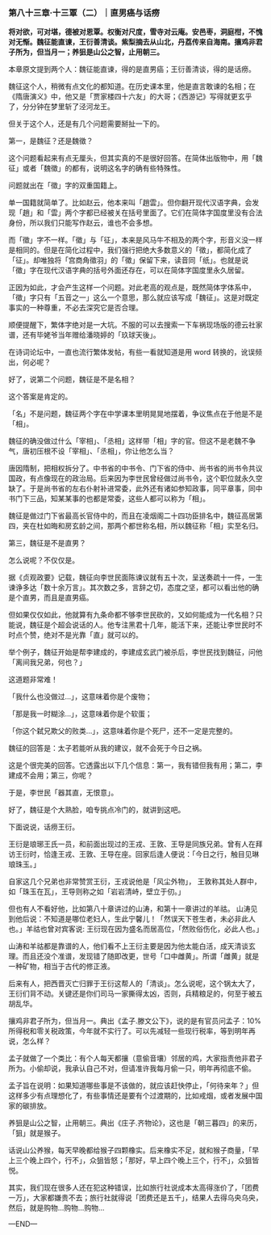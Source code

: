 ### 第八十三章·十三覃（二）｜直男癌与话痨

**将对欲，可对堪，德被对恩覃。权衡对尺度，雪寺对云庵。安邑枣，洞庭柑，不愧对无惭。魏征能直谏，王衍善清谈。紫梨摘去从山北，丹荔传来自海南。攘鸡非君子所为，但当月一；养狙是山公之智，止用朝三。**

本章原文提到两个人：魏征能直谏，得的是直男癌；王衍善清谈，得的是话痨。

魏征这个人，稍微有点文化的都知道。在历史课本里，他是直言敢谏的名相；在《隋唐演义》中，他又是「贾家楼四十六友」的大哥；《西游记》写得就更玄乎了，分分钟在梦里斩了泾河龙王。

但关于这个人，还是有几个问题需要掰扯一下的。

第一，是魏征？还是魏徵？

这个问题看起来有点无厘头，但其实真的不是很好回答。在简体出版物中，用「魏征」或者「魏徵」的都有，说明这名字的确有些特殊性。

问题就出在「徵」字的双重国籍上。

单一国籍就简单了。比如赵云，他本来叫「趙雲」。但你翻开现代汉语字典，会发现「趙」和「雲」两个字都已经被关在括号里面了。它们在简体字国度里没有合法身份，所以我们只能写作赵云，谁也不会多想。

而「徵」字不一样。「徵」与「征」，本来是风马牛不相及的两个字，形音义没一样是相同的。但是在简化过程中，我们强行把绝大多数意义的「徵」，都简化成了「征」。却唯独将「宫商角徵羽」的「徵」保留下来，读音同「纸」。也就是说「徵」字在现代汉语字典的括号外面还存在，可以在简体字国度里永久居留。

正因为如此，才会产生这样一个问题。对此老高的观点是，既然简体字体系中，「徵」字只有「五音之一」这么一个意思，那么就应该写成「魏征」。这是对既定事实的一种尊重，不必去深究它是否合理。

顺便提醒下，繁体字绝对是一大坑。不服的可以去搜索一下车祸现场版的德云社家谱，还有毕姥爷当年赠给潘晓婷的「玖球天後」。

在诗词论坛中，一直也流行繁体发帖，有些一看就知道是用 word 转换的，讹误频出，何必呢？

好了，说第二个问题，魏征是不是名相？

这个答案是肯定的。

「名」不是问题，魏征两个字在中学课本里明晃晃地摆着，争议焦点在于他是不是「相」。

魏征的确没做过什么「宰相」、「丞相」这样带「相」字的官。但这不是老魏不争气，唐初压根不设「宰相」、「丞相」，你让他怎么当？

唐因隋制，把相权拆分了。中书省的中书令、门下省的侍中、尚书省的尚书令共议国政，有点像现在的政治局。后来因为李世民曾经做过尚书令，这个职位就永久空缺了。于是尚书省的左右仆射补进常委，此外还有诸如参知政事，同平章事，同中书门下三品，知某某事的也都是常委，这些人都可以称为「相」。

魏征是做过门下省最高长官侍中的，而且在凌烟阁二十四功臣排名中，魏征高居第四，夹在杜如晦和房玄龄之间，那两个都世称名相，所以魏征称「相」实至名归。

第三，魏征是不是直男？

怎么说呢？不仅仅是。

据《贞观政要》记载，魏征向李世民面陈谏议就有五十次，呈送奏疏十一件，一生谏诤多达「数十余万言」。其次数之多，言辞之切，态度之坚，都可以看出他的确是个直男，而且是直男癌。

但如果仅仅如此，他就算有九条命都不够李世民砍的，又如何能成为一代名相？只能说，魏征是个超会说话的人。他专注黑君十几年，能活下来，还能让李世民时不时点个赞，绝对不是光靠「直」就可以的。

举个例子，魏征开始是帮李建成的，李建成玄武门被杀后，李世民找到魏征，问他「离间我兄弟，何也？」

这道题非常难！

「我什么也没做过…」，这意味着你是个废物；

「那是我一时糊涂…」，这意味着你是个软蛋；

「你这个弑兄欺父的败类…」，这意味着你是个死尸，还不一定是完整的。

魏征的回答是：太子若能听从我的建议，就不会死于今日之祸。

这是个很完美的回答。它透露出以下几个信息：第一，我有错但我有用；第二，李建成不会用；第三，你呢？

于是，李世民「器其直，无恨意」。

好了，魏征是个大熟脸，咱专挑点冷门的，就讲到这吧。

下面说说，话痨王衍。

王衍是琅琊王氏一员，和前面出现过的王戎、王敦、王导是同族兄弟。曾有人在拜访王衍时，恰逢王戎、王敦、王导在座。回家后逢人便说：「今日之行，触目见琳琅珠玉。」

自家这几个兄弟也非常赞赏王衍，王戎说他是「风尘外物」， 王敦称其处人群中，如「珠玉在瓦」，王导则称之如「岩岩清峙，壁立于仞。」

但也有人不看好他，比如第八十章讲过的山涛，和第十一章讲过的羊祜。
山涛见到他后说：不知道是哪位老妇人，生此宁馨儿！「然误天下苍生者，未必非此人也。」羊祜也曾对宾客说: 王衍现在因为盛名而居高位，「然败俗伤化，必此人也。」

山涛和羊祜都是靠谱的人，他们看不上王衍主要是因为他太能白活，成天清谈玄理。而且还没个准谱，发现错了随即改更，世号「口中雌黄」。所谓「雌黄」就是一种矿物，相当于古代的修正液。

后来有人，把西晋灭亡归罪于王衍这帮人的「清谈」。怎么说呢，这个锅太大了，王衍们背不动。关键还是你们司马一家撕得太凶，否则，兵精粮足的，何至于被五胡乱华。

攘鸡非君子所为，但当月一。典出《孟子.滕文公下》，说的是有官员问孟子：10%所得税和零关税政策，今年就不实行了。可以先减轻一些现行税率，等到明年再说，怎么样？

孟子就做了一个类比：有个人每天都攘（意偷音壤）邻居的鸡，大家指责他非君子所为。小偷却说，我承认自己不对，但请准许我每月偷一只，明年再彻底不偷。

孟子旨在说明：如果知道哪些事是不该做的，就应该赶快停止，「何待来年？」但这样多少有点理想化了，有些事情还是要有个过渡期的，比如戒烟，或者发展中国家的碳排放。

养狙是山公之智，止用朝三。典出《庄子.齐物论》，这也是「朝三暮四」的来历，「狙」就是猴子。

话说山公养猴，每天早晚都给猴子四颗橡实。后来橡实不足，就和猴子商量，「早上三个晚上四个，行不」，众狙皆怒；「那好，早上四个晚上三个，行不」，众狙皆悦。

其实，我们现在很多人还在犯这种错误，比如旅行社说成本太高得涨价了，「团费一万」，大家都嫌贵不去；旅行社就得说「团费还是五千」，结果人去得乌央乌央，然后，就是购物…购物…购物…

—END—
